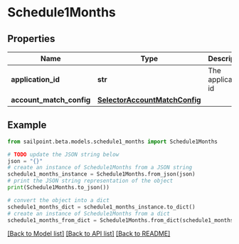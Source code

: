 # Schedule1Months


## Properties

Name | Type | Description | Notes
------------ | ------------- | ------------- | -------------
**application_id** | **str** | The application id | [optional] 
**account_match_config** | [**SelectorAccountMatchConfig**](SelectorAccountMatchConfig.md) |  | [optional] 

## Example

```python
from sailpoint.beta.models.schedule1_months import Schedule1Months

# TODO update the JSON string below
json = "{}"
# create an instance of Schedule1Months from a JSON string
schedule1_months_instance = Schedule1Months.from_json(json)
# print the JSON string representation of the object
print(Schedule1Months.to_json())

# convert the object into a dict
schedule1_months_dict = schedule1_months_instance.to_dict()
# create an instance of Schedule1Months from a dict
schedule1_months_from_dict = Schedule1Months.from_dict(schedule1_months_dict)
```
[[Back to Model list]](../README.md#documentation-for-models) [[Back to API list]](../README.md#documentation-for-api-endpoints) [[Back to README]](../README.md)


